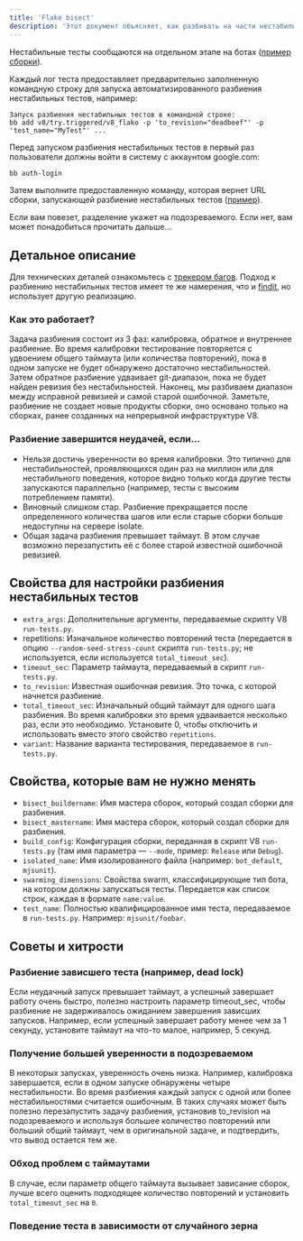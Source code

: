 ```yaml
---
title: 'Flake bisect'
description: 'Этот документ объясняет, как разбивать на части нестабильные тесты.'
---
```

Нестабильные тесты сообщаются на отдельном этапе на ботах ([пример сборки](https://ci.chromium.org/ui/p/v8/builders/ci/V8%20Linux64%20TSAN/38630/overview)).

Каждый лог теста предоставляет предварительно заполненную командную строку для запуска автоматизированного разбиения нестабильных тестов, например:

```
Запуск разбиения нестабильных тестов в командной строке:
bb add v8/try.triggered/v8_flako -p 'to_revision="deadbeef"' -p 'test_name="MyTest"' ...
```

Перед запуском разбиения нестабильных тестов в первый раз пользователи должны войти в систему с аккаунтом google.com:

```bash
bb auth-login
```

Затем выполните предоставленную команду, которая вернет URL сборки, запускающей разбиение нестабильных тестов ([пример](https://ci.chromium.org/ui/p/v8/builders/try.triggered/v8_flako/b8836020260675019825/overview)).

Если вам повезет, разделение укажет на подозреваемого. Если нет, вам может понадобиться прочитать дальше…

## Детальное описание

Для технических деталей ознакомьтесь с [трекером багов](https://crbug.com/711249). Подход к разбиению нестабильных тестов имеет те же намерения, что и [findit](https://sites.google.com/chromium.org/cat/findit), но использует другую реализацию.

### Как это работает?

Задача разбиения состоит из 3 фаз: калибровка, обратное и внутреннее разбиение. Во время калибровки тестирование повторяется с удвоением общего таймаута (или количества повторений), пока в одном запуске не будет обнаружено достаточно нестабильностей. Затем обратное разбиение удваивает git-диапазон, пока не будет найден ревизия без нестабильностей. Наконец, мы разбиваем диапазон между исправной ревизией и самой старой ошибочной. Заметьте, разбиение не создает новые продукты сборки, оно основано только на сборках, ранее созданных на непрерывной инфраструктуре V8.

### Разбиение завершится неудачей, если…

- Нельзя достичь уверенности во время калибровки. Это типично для нестабильностей, проявляющихся один раз на миллион или для нестабильного поведения, которое видно только когда другие тесты запускаются параллельно (например, тесты с высоким потреблением памяти).
- Виновный слишком стар. Разбиение прекращается после определенного количества шагов или если старые сборки больше недоступны на сервере isolate.
- Общая задача разбиения превышает таймаут. В этом случае возможно перезапустить её с более старой известной ошибочной ревизией.

## Свойства для настройки разбиения нестабильных тестов

- `extra_args`: Дополнительные аргументы, передаваемые скрипту V8 `run-tests.py`.
- repetitions: Изначальное количество повторений теста (передается в опцию `--random-seed-stress-count` скрипта `run-tests.py`; не используется, если используется `total_timeout_sec`).
- `timeout_sec`: Параметр таймаута, передаваемый в скрипт `run-tests.py`.
- `to_revision`: Известная ошибочная ревизия. Это точка, с которой начнется разбиение.
- `total_timeout_sec`: Изначальный общий таймаут для одного шага разбиения. Во время калибровки это время удваивается несколько раз, если это необходимо. Установите 0, чтобы отключить и использовать вместо этого свойство `repetitions`.
- `variant`: Название варианта тестирования, передаваемое в `run-tests.py`.

## Свойства, которые вам не нужно менять

- `bisect_buildername`: Имя мастера сборок, который создал сборки для разбиения.
- `bisect_mastername`: Имя мастера сборок, который создал сборки для разбиения.
- `build_config`: Конфигурация сборки, переданная в скрипт V8 `run-tests.py` (там имя параметра — `--mode`, пример: `Release` или `Debug`).
- `isolated_name`: Имя изолированного файла (например: `bot_default`, `mjsunit`).
- `swarming_dimensions`: Свойства swarm, классифицирующие тип бота, на котором должны запускаться тесты. Передается как список строк, каждая в формате `name:value`.
- `test_name`: Полностью квалифицированное имя теста, передаваемое в `run-tests.py`. Например: `mjsunit/foobar`.

## Советы и хитрости

### Разбиение зависшего теста (например, dead lock)

Если неудачный запуск превышает таймаут, а успешный завершает работу очень быстро, полезно настроить параметр timeout_sec, чтобы разбиение не задерживалось ожиданием завершения зависших запусков. Например, если успешный завершает работу менее чем за 1 секунду, установите таймаут на что-то малое, например, 5 секунд.

### Получение большей уверенности в подозреваемом

В некоторых запусках, уверенность очень низка. Например, калибровка завершается, если в одном запуске обнаружены четыре нестабильности. Во время разбиения каждый запуск с одной или более нестабильностями считается ошибочным. В таких случаях может быть полезно перезапустить задачу разбиения, установив to_revision на подозреваемого и используя большее количество повторений или больший общий таймаут, чем в оригинальной задаче, и подтвердить, что вывод остается тем же.

### Обход проблем с таймаутами

В случае, если параметр общего таймаута вызывает зависание сборок, лучше всего оценить подходящее количество повторений и установить `total_timeout_sec` на `0`.

### Поведение теста в зависимости от случайного зерна
